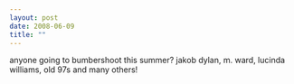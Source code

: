 ```yaml
---
layout: post
date: 2008-06-09
title: ""
---
```

anyone going to bumbershoot this summer? jakob dylan, m. ward, lucinda williams, old 97s and many others!